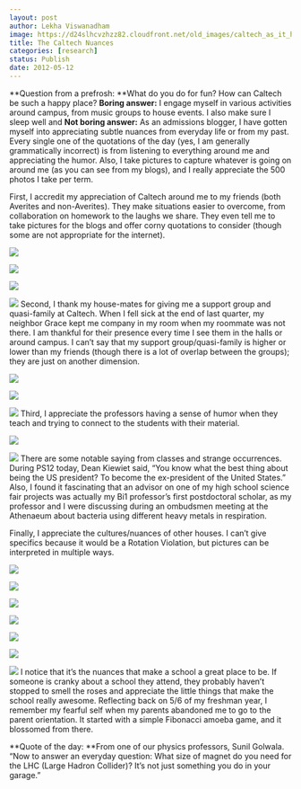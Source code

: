 ```yaml
---
layout: post
author: Lekha Viswanadham
image: https://d24slhcvzhzz82.cloudfront.net/old_images/caltech_as_it_happens/6a0105349b8251970b016305563cdc970d.jpg
title: The Caltech Nuances 
categories: [research]
status: Publish
date: 2012-05-12
---
```


**Question from a prefrosh: **What do you do for fun? How can Caltech be such a happy place?
**Boring answer:** I engage myself in various activities around campus, from music groups to house events. I also make sure I sleep well and
**Not boring answer:** As an admissions blogger, I have gotten myself into appreciating subtle nuances from everyday life or from my past. Every single one of the quotations of the day (yes, I am generally grammatically incorrect) is from listening to everything around me and appreciating the humor. Also, I take pictures to capture whatever is going on around me (as you can see from my blogs), and I really appreciate the 500 photos I take per term.

First, I accredit my appreciation of Caltech around me to my friends (both Averites and non-Averites). They make situations easier to overcome, from collaboration on homework to the laughs we share. They even tell me to take pictures for the blogs and offer corny quotations to consider (though some are not appropriate for the internet).


![](https://d24slhcvzhzz82.cloudfront.net/old_images/caltech_as_it_happens/6a0105349b8251970b016305563e1c970d.jpg)

![](https://d24slhcvzhzz82.cloudfront.net/old_images/caltech_as_it_happens/6a0105349b8251970b0168eb4c1932970c.jpg)

![](https://d24slhcvzhzz82.cloudfront.net/old_images/caltech_as_it_happens/6a0105349b8251970b0167664a1336970b.jpg)

![](https://d24slhcvzhzz82.cloudfront.net/old_images/caltech_as_it_happens/6a0105349b8251970b016305565dc2970d.jpg)
Second, I thank my house-mates for giving me a support group and quasi-family at Caltech. When I fell sick at the end of last quarter, my neighbor Grace kept me company in my room when my roommate was not there. I am thankful for their presence every time I see them in the halls or around campus. I can’t say that my support group/quasi-family is higher or lower than my friends (though there is a lot of overlap between the groups); they are just on another dimension.


![](https://d24slhcvzhzz82.cloudfront.net/old_images/caltech_as_it_happens/6a0105349b8251970b0168eb4c3a6e970c.jpg)

![](https://d24slhcvzhzz82.cloudfront.net/old_images/caltech_as_it_happens/6a0105349b8251970b016305566228970d.jpg)

![](https://d24slhcvzhzz82.cloudfront.net/old_images/caltech_as_it_happens/6a0105349b8251970b0168eb4c3fc7970c.jpg)
Third, I appreciate the professors having a sense of humor when they teach and trying to connect to the students with their material.


![](https://d24slhcvzhzz82.cloudfront.net/old_images/caltech_as_it_happens/6a0105349b8251970b0167664a3199970b.jpg)

![](https://d24slhcvzhzz82.cloudfront.net/old_images/caltech_as_it_happens/6a0105349b8251970b0168eb4c4138970c.jpg)
There are some notable saying from classes and strange occurrences. During PS12 today, Dean Kiewiet said, “You know what the best thing about being the US president? To become the ex-president of the United States.” Also, I found it fascinating that an advisor on one of my high school science fair projects was actually my Bi1 professor’s first postdoctoral scholar, as my professor and I were discussing during an ombudsmen meeting at the Athenaeum about bacteria using different heavy metals in respiration.

Finally, I appreciate the cultures/nuances of other houses. I can’t give specifics because it would be a Rotation Violation, but pictures can be interpreted in multiple ways.


![](https://d24slhcvzhzz82.cloudfront.net/old_images/caltech_as_it_happens/6a0105349b8251970b0168eb4c4550970c.jpg)

![](https://d24slhcvzhzz82.cloudfront.net/old_images/caltech_as_it_happens/6a0105349b8251970b0167664a3656970b.jpg)

![](https://d24slhcvzhzz82.cloudfront.net/old_images/caltech_as_it_happens/6a0105349b8251970b0168eb4c499f970c.jpg)

![](https://d24slhcvzhzz82.cloudfront.net/old_images/caltech_as_it_happens/6a0105349b8251970b0168eb4c4aa3970c.jpg)

![](https://d24slhcvzhzz82.cloudfront.net/old_images/caltech_as_it_happens/6a0105349b8251970b0168eb4c6d1f970c.jpg)

![](https://d24slhcvzhzz82.cloudfront.net/old_images/caltech_as_it_happens/6a0105349b8251970b0167664a6b6c970b.jpg)

![](https://d24slhcvzhzz82.cloudfront.net/old_images/caltech_as_it_happens/6a0105349b8251970b016305569fb8970d.jpg)
I notice that it’s the nuances that make a school a great place to be. If someone is cranky about a school they attend, they probably haven’t stopped to smell the roses and appreciate the little things that make the school really awesome. Reflecting back on 5/6 of my freshman year, I remember my fearful self when my parents abandoned me to go to the parent orientation. It started with a simple Fibonacci amoeba game, and it blossomed from there.

**Quote of the day: **From one of our physics professors, Sunil Golwala. “Now to answer an everyday question: What size of magnet do you need for the LHC (Large Hadron Collider)? It’s not just something you do in your garage.”
